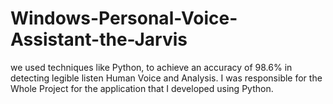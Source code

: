 # Windows-Personal-Voice-Assistant-the-Jarvis
we used techniques like Python, to achieve an accuracy of 98.6% in detecting legible listen Human Voice and Analysis. I was responsible for the Whole Project for the application that I developed using Python.
